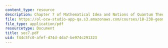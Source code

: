 ```yaml
---
content_type: resource
description: Chapter 7 of Mathematical Idea and Notions of Quantum Theory
file: https://ol-ocw-studio-app-qa.s3.amazonaws.com/courses/18-238-geometry-and-quantum-field-theory-fall-2002/f44c5fc0afefd74d4da7be974c291323_sec7.pdf
file_type: application/pdf
resourcetype: Document
title: sec7.pdf
uid: f44c5fc0-afef-d74d-4da7-be974c291323
---
```


